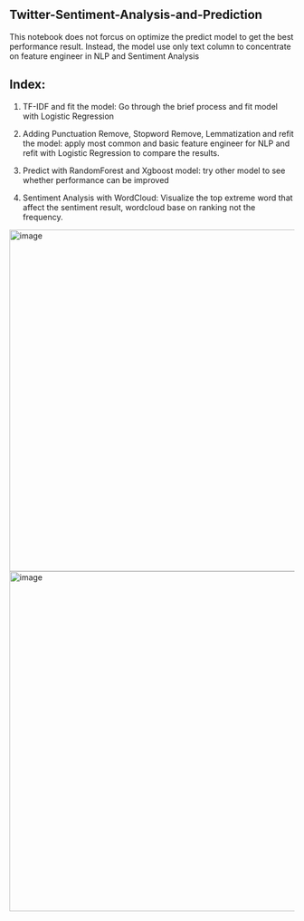 ## Twitter-Sentiment-Analysis-and-Prediction

This notebook does not forcus on optimize the predict model to get the best performance result. Instead, the model use only text column to concentrate on feature engineer in NLP and Sentiment Analysis

## Index:

1. TF-IDF and fit the model: Go through the brief process and fit model with Logistic Regression

2. Adding Punctuation Remove, Stopword Remove, Lemmatization and refit the model: apply most common and basic feature engineer for NLP and refit with Logistic Regression to compare the results.

3. Predict with RandomForest and Xgboost model: try other model to see whether performance can be improved

4. Sentiment Analysis with WordCloud: Visualize the top extreme word that affect the sentiment result, wordcloud base on ranking not the frequency.

<img width="603" alt="image" src="https://user-images.githubusercontent.com/91353356/195222258-6a08fe72-fd15-4498-965e-f20d8d69f91c.png">
<img width="600" alt="image" src="https://user-images.githubusercontent.com/91353356/195222277-252ce81d-cdef-42a0-9d1f-a622c5dbb095.png">
